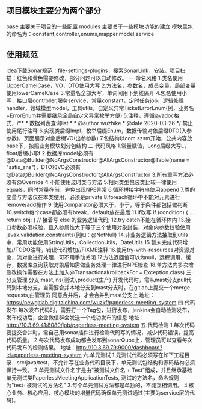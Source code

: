 ## 项目模块主要分为两个部分
base 主要关于项目的一些配置
modules 主要关于一些模块功能的建立
    模块里包的命名为：constant,controller,enums,mapper,model,service
    

## 使用规范
idea下载Sonar规范：file-settings-plugins，搜索SonarLink，安装。项目扫描：红色和黄色需要修改，部分问题可以自动修改。
一·命名风格
	1.类名使用UpperCamelCase，VO，DTO使用大写
	2.方法名，参数名，成员变量，局部变量使用lowerCamelCase
	3.常量名全部大写，单词间用下划线隔开
    4.包名使用小写，接口层controller,服务service，常量constant，定时任务job，逻辑处理handler，领域模型model，工具utils，自定义异常TicketErrorEnum(例，业务名+ErrorEnum并需要继承全局自定义异常枚举方便)
	5.注释，遵循javadoc格式，/**
							  * 数据列表查询list
							  *
							  * @author wuzhike
							  * @date 2020-03-26
							  */
    禁止使用尾行注释
	6.实现类后缀Impl，枚举后缀Enum，数据传输对象后缀DTO(入参参数)，页面展示对象后缀VO(出参参数)
	7.包结构以com.szsm开始，公共内容放base下，按照业务模块划分包结构
二·代码风格
	1.常量赋值，Long后缀大写L，float后缀小写f
	2.数据库model必须有@Data@Builder@NoArgsConstructor@AllArgsConstructor@Table(name = "satis_ans")，DTO和VO必须有@Data@Builder@NoArgsConstructor@AllArgsConstructor
	3.所有重写方法必须有@Override
	4.不能使用过时类与方法
	5.相同类型包装类比较一律使用equals，同时常量在前，避免出现NPE异常
	6.循环拼接字符串使用append
	7.类的变量与方法仅在本类使用，必须是private
	8.foreach循环中不能对元素进行remove/add操作
	9.使用Comparator必须大于，小于，等于条件都包括做判断
	10.switch每个case都必须有break，default放在最后
	11.if改写 if (condition) {
				 ...
				 return obj;
				}
				// 接着写 else 的业务逻辑代码; 
	12.try catch不能在循环体内
	13.接口参数必须校验，且入参属性大于等于三个使用对象封装，对象内参数校验使用javax.validation.constraints(例如：@NotNull)
	14.非业务逻辑方法抽取到utils中，常用功能使用StringUtils，CollectionUtils，DateUtils
	15.暂未完成代码增加//TODO注释，错误代码增加//FIXME注释
	16.使用try-with-resources对资源对象，流对象进行处理，可不用手动关闭
	17.方法返回值可以为null，远程调用，缓存，数据库查询获取对象后如需做业务处理一律进行NPE检查
	18.单方法内多次增删改操作需要在方法上加入@Transactional(rollbackFor = Exception.class)
 三·分支管理
    分支:mast,ins(测试),product(生产)
    开发代码时，需从mast分支pull代码到本地分支，当需要合并本地分支到mast分支时，在gitlab上提交一个merge requests,由管理员
    同意合并后，才会合并到mast分支上
    地址：https://newgitlab.digitalchina.com/wuzkf/paperless-meeting-system
 四.代码发布
    每次发布代码时，需要打一个Tag包，进行发布，jenkins会自动检测发布，发布成功后，企业微信群会发送一个成功发布的信息
    地址：http://10.3.69.41:8080/job/paperless-meeting-system
 五.代码检测
    1.每次代码要提交合并时，需自己用sonar插件进行检测代码写的情况，减少代码错误，提高代码质量。
    2.每次代码发布成功都会发布到sonarQube上，管理员可以查看每次代码发布的检测结果。
    地址：http://10.3.69.79:9000/dashboard?id=paperless-meeting-system
 六.单元测试
    1.元测试代码必须写在如下工程目录：src/java/test，不允许写在业务代码目录下，单元测试包结构和源码结构必须保持一致。
    2.单元测试文件名字是由"被测试文件名 + Test"组成，并且继承基础单元测试类PaperlessMeetingApplicationTests,
      测试的方法名，命名规则为"test+被测试的方法名"
    3.每个单元测试方法都是单独的，不能互相调用。
    4.核心业务、核心应用、核心模块的增量代码确保单元测试通过(主要为service层的代码)。
    
    
